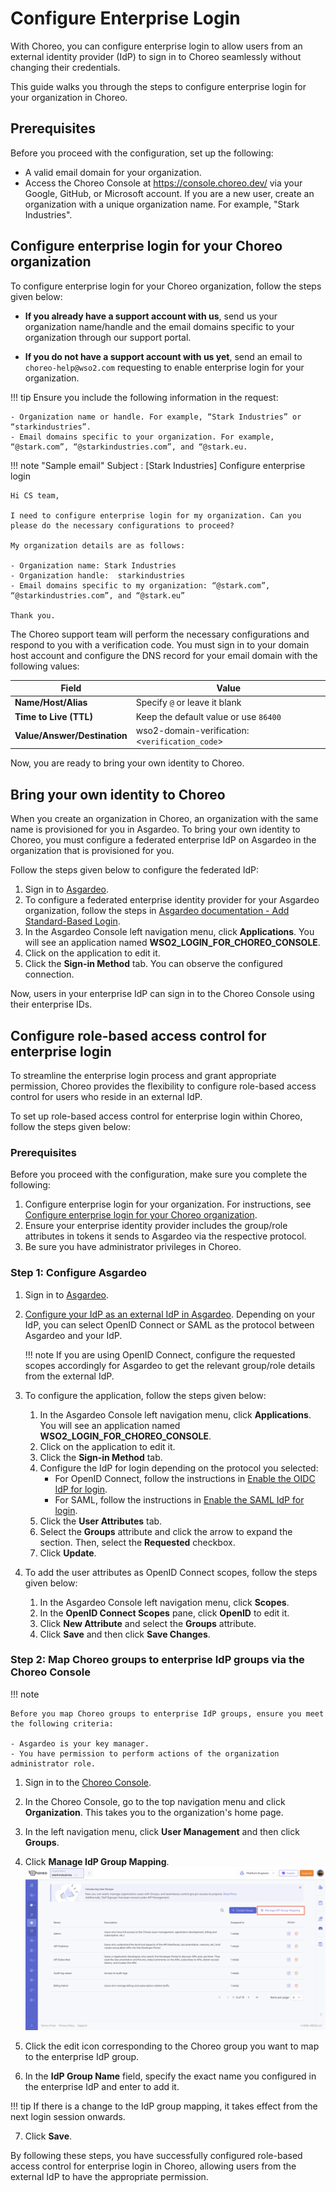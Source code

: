 # Configure Enterprise Login

With Choreo, you can configure enterprise login to allow users from an external identity provider (IdP) to sign in to Choreo seamlessly without changing their credentials.

This guide walks you through the steps to configure enterprise login for your organization in Choreo.

## Prerequisites

Before you proceed with the configuration, set up the following:

- A valid email domain for your organization.
- Access the Choreo Console at https://console.choreo.dev/ via your Google, GitHub, or Microsoft account. If you are a new user, create an organization with a unique organization name. For example, "Stark Industries".

## Configure enterprise login for your Choreo organization

To configure enterprise login for your Choreo organization, follow the steps given below:

- **If you already have a support account with us**, send us your organization name/handle and the email domains specific to your organization through our support portal.

- **If you do not have a support account with us yet**, send an email to `choreo-help@wso2.com` requesting to enable enterprise login for your organization.

!!! tip
      Ensure you include the following information in the request:

    - Organization name or handle. For example, “Stark Industries” or “starkindustries”.
    - Email domains specific to your organization. For example, “@stark.com”, “@starkindustries.com”, and “@stark.eu.

!!! note "Sample email"
      Subject : [Stark Industries] Configure enterprise login

    Hi CS team,

    I need to configure enterprise login for my organization. Can you please do the necessary configurations to proceed?

    My organization details are as follows:

    - Organization name: Stark Industries
    - Organization handle:  starkindustries
    - Email domains specific to my organization: “@stark.com”, “@starkindustries.com”, and “@stark.eu”

    Thank you.

The Choreo support team will perform the necessary configurations and respond to you with a verification code. You must sign in to your domain host account and configure the DNS record for your email domain with the following values:

| **Field**                    | **Value**                                      |
| ---------------------------- | ---------------------------------------------- |
| **Name/Host/Alias**          | Specify `@` or leave it blank                  |
| **Time to Live (TTL)**       | Keep the default value or use `86400`          |
| **Value/Answer/Destination** | wso2-domain-verification:<`verification_code`> |

Now, you are ready to bring your own identity to Choreo.

## Bring your own identity to Choreo

When you create an organization in Choreo, an organization with the same name is provisioned for you in Asgardeo. To bring your own identity to Choreo, you must configure a federated enterprise IdP on Asgardeo in the organization that is provisioned for you.

Follow the steps given below to configure the federated IdP:

1. Sign in to [Asgardeo](https://asgardeo.io/).
2. To configure a federated enterprise identity provider for your Asgardeo organization, follow the steps in [Asgardeo documentation - Add Standard-Based Login](https://wso2.com/asgardeo/docs/guides/authentication/enterprise-login/).
3. In the Asgardeo Console left navigation menu, click **Applications**. You will see an application named **WSO2_LOGIN_FOR_CHOREO_CONSOLE**.
4. Click on the application to edit it.
5. Click the **Sign-in Method** tab. You can observe the configured connection.

Now, users in your enterprise IdP can sign in to the Choreo Console using their enterprise IDs.

## Configure role-based access control for enterprise login

To streamline the enterprise login process and grant appropriate permission, Choreo provides the flexibility to configure role-based access control for users who reside in an external IdP.

To set up role-based access control for enterprise login within Choreo, follow the steps given below:

### Prerequisites

Before you proceed with the configuration, make sure you complete the following:

1. Configure enterprise login for your organization. For instructions, see [Configure enterprise login for your Choreo organization](#configure-enterprise-login-for-your-choreo-organization).
2. Ensure your enterprise identity provider includes the group/role attributes in tokens it sends to Asgardeo via the respective protocol.
3. Be sure you have administrator privileges in Choreo.

### Step 1: Configure Asgardeo

1. Sign in to [Asgardeo](https://asgardeo.io/).
2. [Configure your IdP as an external IdP in Asgardeo](https://wso2.com/asgardeo/docs/guides/authentication/enterprise-login/). Depending on your IdP, you can select OpenID Connect or SAML as the protocol between Asgardeo and your IdP.

   !!! note
   If you are using OpenID Connect, configure the requested scopes accordingly for Asgardeo to get the relevant group/role details from the external IdP.

3. To configure the application, follow the steps given below:

   1. In the Asgardeo Console left navigation menu, click **Applications**. You will see an application named **WSO2_LOGIN_FOR_CHOREO_CONSOLE**.
   2. Click on the application to edit it.
   3. Click the **Sign-in Method** tab.
   4. Configure the IdP for login depending on the protocol you selected:
      - For OpenID Connect, follow the instructions in [Enable the OIDC IdP for login](https://wso2.com/asgardeo/docs/guides/authentication/enterprise-login/add-oidc-idp-login/#enable-the-oidc-idp-for-login).
      - For SAML, follow the instructions in [Enable the SAML IdP for login](https://wso2.com/asgardeo/docs/guides/authentication/enterprise-login/add-saml-idp-login/#enable-the-saml-idp-for-login).
   5. Click the **User Attributes** tab.
   6. Select the **Groups** attribute and click the arrow to expand the section. Then, select the **Requested** checkbox.
   7. Click **Update**.

4. To add the user attributes as OpenID Connect scopes, follow the steps given below:
   1. In the Asgardeo Console left navigation menu, click **Scopes**.
   2. In the **OpenID Connect Scopes** pane, click **OpenID** to edit it.
   3. Click **New Attribute** and select the **Groups** attribute.
   4. Click **Save** and then click **Save Changes**.

### Step 2: Map Choreo groups to enterprise IdP groups via the Choreo Console

!!! note

    Before you map Choreo groups to enterprise IdP groups, ensure you meet the following criteria:

    - Asgardeo is your key manager.
    - You have permission to perform actions of the organization administrator role.

1. Sign in to the [Choreo Console](https://console.choreo.dev/).
2. In the Choreo Console, go to the top navigation menu and click **Organization**. This takes you to the organization's home page.
3. In the left navigation menu, click **User Management** and then click **Groups**.
4. Click **Manage IdP Group Mapping**.
   ![Group mapping](../../assets/img/administer/enterprise-login/group-mapping.png)

5. Click the edit icon corresponding to the Choreo group you want to map to the enterprise IdP group.
6. In the **IdP Group Name** field, specify the exact name you configured in the enterprise IdP and enter to add it.

!!! tip
      If there is a change to the IdP group mapping, it takes effect from the next login session onwards.

7. Click **Save**.

By following these steps, you have successfully configured role-based access control for enterprise login in Choreo, allowing users from the external IdP to have the appropriate permission.
